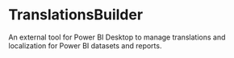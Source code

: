 # TranslationsBuilder
An external tool for Power BI Desktop to manage translations and localization for Power BI datasets and reports.
